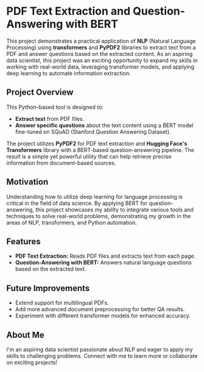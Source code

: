 # PDF Text Extraction and Question-Answering with BERT

This project demonstrates a practical application of **NLP** (Natural Language Processing) using **transformers** and **PyPDF2** libraries to extract text from a PDF and answer questions based on the extracted content. As an aspiring data scientist, this project was an exciting opportunity to expand my skills in working with real-world data, leveraging transformer models, and applying deep learning to automate information extraction.

## Project Overview

This Python-based tool is designed to:

- **Extract text** from PDF files.
- **Answer specific questions** about the text content using a BERT model fine-tuned on SQuAD (Stanford Question Answering Dataset).

The project utilizes **PyPDF2** for PDF text extraction and **Hugging Face's Transformers** library with a BERT-based question-answering pipeline. The result is a simple yet powerful utility that can help retrieve precise information from document-based sources.

## Motivation

Understanding how to utilize deep learning for language processing is critical in the field of data science. By applying BERT for question-answering, this project showcases my ability to integrate various tools and techniques to solve real-world problems, demonstrating my growth in the areas of NLP, transformers, and Python automation.

## Features

- **PDF Text Extraction:** Reads PDF files and extracts text from each page.
- **Question-Answering with BERT:** Answers natural language questions based on the extracted text.

## Future Improvements

- Extend support for multilingual PDFs.
- Add more advanced document preprocessing for better QA results.
- Experiment with different transformer models for enhanced accuracy.

## About Me

I'm an aspiring data scientist passionate about NLP and eager to apply my skills to challenging problems. Connect with me to learn more or collaborate on exciting projects!
